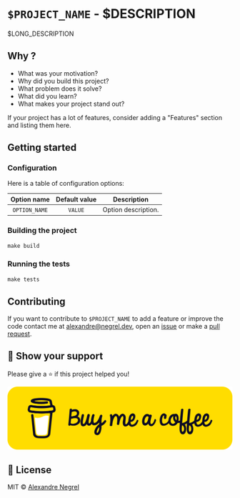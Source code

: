 # `$PROJECT_NAME` - $DESCRIPTION

$LONG_DESCRIPTION

## Why ?

- What was your motivation?
- Why did you build this project?
- What problem does it solve?
- What did you learn?
- What makes your project stand out?

If your project has a lot of features, consider adding a "Features" section and listing them here.

## Getting started

### Configuration

Here is a table of configuration options:

|  Option name  | Default value |           Description            |
| :-----------: | :-----------: | :------------------------------: |
| `OPTION_NAME` |    `VALUE`    |       Option description.        |

### Building the project

```shell
make build
```

### Running the tests

```shell
make tests
```

## Contributing

If you want to contribute to `$PROJECT_NAME` to add a feature or improve the code contact
me at [alexandre@negrel.dev](mailto:alexandre@negrel.dev), open an
[issue](https://github.com/negrel/$PROJECT_NAME/issues) or make a
[pull request](https://github.com/negrel/$PROJECT_NAME/pulls).

## :stars: Show your support

Please give a :star: if this project helped you!

[![buy me a coffee](.github/images/bmc-button.png)](https://www.buymeacoffee.com/negrel)

## :scroll: License

MIT © [Alexandre Negrel](https://www.negrel.dev/)
